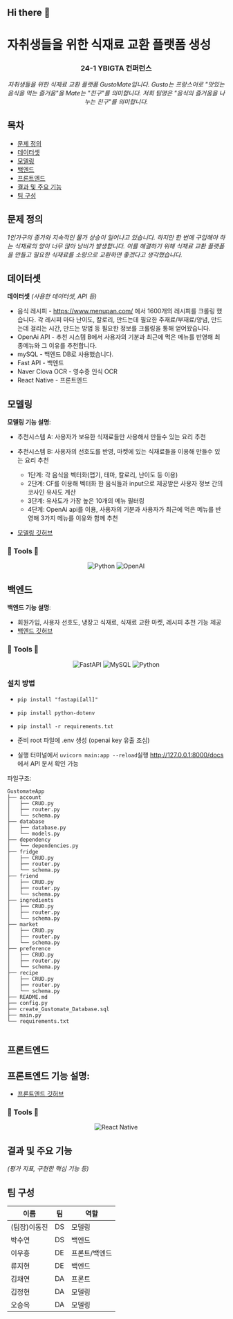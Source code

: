 ## Hi there 👋

# 자취생들을 위한 식재료 교환 플랫폼 생성

<div align="center">
<h3>24-1 YBIGTA 컨퍼런스</h3>

<em> 자취생들을 위한 식재료 교환 플랫폼 GustoMate입니다. Gusto는 프랑스어로 "맛있는 음식을 먹는 즐거움"을 Mate는 "친구"를 의미합니다. 저희 팀명은 "음식의 즐거움을 나누는 친구"를 의미합니다. 
</em>

</div>

## 목차
- [문제 정의](#문제-정의)
- [데이터셋](#데이터셋)
- [모델링](#모델링)
- [백엔드](#백엔드)
- [프론트엔드](#프론트엔드)
- [결과 및 주요 기능](#결과-및-주요-기능)
- [팀 구성](#팀-구성)

## 문제 정의
*1인가구의 증가와 지속적인 물가 상승이 일어나고 있습니다. 하지만 한 번에 구입해야 하는 식재료의 양이 너무 많아 낭비가 발생합니다. 이를 해결하기 위해 식재료 교환 플랫폼을 만들고 필요한 식재료를 소량으로 교환하면 좋겠다고 생각했습니다.*


## 데이터셋
**데이터셋** *(사용한 데이터셋, API 등)*

- 음식 레시피
        - https://www.menupan.com/ 에서 1600개의 레시피를 크롤링 했습니다. 각 레시피 마다 난이도, 칼로리, 만드는데 필요한 주재료/부재료/양념, 만드는데 걸리는 시간, 만드는 방법 등 필요한 정보를 크롤링을 통해 얻어왔습니다. 
- OpenAi API
        - 추천 시스템 B에서 사용자의 기분과 최근에 먹은 메뉴를 반영해 최종메뉴와 그 이유를 추천합니다.
- mySQL
        - 백엔드 DB로 사용했습니다.
- Fast API
        - 백엔드
- Naver Clova OCR
        - 영수증 인식 OCR
- React Native
        - 프론트엔드
        
## 모델링

**모델링 기능 설명**:
   - 추천시스템 A: 사용자가 보유한 식재료들만 사용해서 만들수 있는 요리 추천
   - 추천시스템 B: 사용자의 선호도를 반영, 마켓에 있는 식재료들을 이용해 만들수 있는 요리 추천
     - 1단계: 각 음식을 벡터화(맵기, 테마, 칼로리, 난이도 등 이용)
     - 2단계: CF를 이용해 벡터화 한 음식들과 input으로 제공받은 사용자 정보 간의 코사인 유사도 계산
     - 3단계: 유사도가 가장 높은 10개의 메뉴 필터링
     - 4단계: OpenAi api를 이용, 사용자의 기분과 사용자가 최근에 먹은 메뉴를 반영해 3가지 메뉴를 이유와 함께 추천
     
   - [모델링 깃허브](https://github.com/GustoMate/Modeling)

### 🔨 Tools 🔨
<div align="center">
<img src="https://img.shields.io/badge/Python-3.12%2B-blue" alt="Python">
<img src="https://img.shields.io/badge/OpenAI-API-green" alt="OpenAI">
</div>


  
## 백엔드

**백엔드 기능 설명**:
   - 회원가입, 사용자 선호도, 냉장고 식재료, 식재료 교환 마켓, 레시피 추천 기능 제공
   - [백엔드 깃허브](https://github.com/GustoMate/backend_fastAPI)

### 🔨 Tools 🔨

<div align="center">
    <img src="https://img.shields.io/badge/FastAPI-005571?style=for-the-badge&logo=fastapi" alt="FastAPI">
    <img src="https://img.shields.io/badge/MySQL-4479A1?style=for-the-badge&logo=mysql&logoColor=white" alt="MySQL">
    <img src="https://img.shields.io/badge/Python-3776AB?style=for-the-badge&logo=python&logoColor=white" alt="Python">
</div>

### 설치 방법

- `pip install "fastapi[all]"`
- `pip install python-dotenv`
- `pip install -r requirements.txt`

- 준비
  root 파일에 .env 생성 (openai key 유출 조심)

- 실행
  터미널에서 `uvicorn main:app --reload`실행
  http://127.0.0.1:8000/docs 에서 API 문서 확인 가능

파일구조:

```
GustomateApp
├── account
│   ├── CRUD.py
│   ├── router.py
│   └── schema.py
├── database
│   ├── database.py
│   └── models.py
├── dependency
│   └── dependencies.py
├── fridge
│   ├── CRUD.py
│   ├── router.py
│   └── schema.py
├── friend
│   ├── CRUD.py
│   ├── router.py
│   └── schema.py
├── ingredients
│   ├── CRUD.py
│   ├── router.py
│   └── schema.py
├── market
│   ├── CRUD.py
│   ├── router.py
│   └── schema.py
├── preference
│   ├── CRUD.py
│   ├── router.py
│   └── schema.py
├── recipe
│   ├── CRUD.py
│   ├── router.py
│   └── schema.py
├── README.md
├── config.py
├── create_Gustomate_Database.sql
├── main.py
└── requirements.txt


```



## 프론트엔드

**프론트엔드 기능 설명**:
   - 
   - [프론트엔드 깃허브](https://github.com/GustoMate/frontend)

### 🔨 Tools 🔨
<div align="center">
  <img src="https://img.shields.io/badge/React_Native-orange" alt="React Native">
</div>


## 결과 및 주요 기능

*(평가 지표, 구현한 핵심 기능 등)*

## 팀 구성

|이름|팀|역할|
|-|-|-|
|(팀장)이동진|DS|모델링|
|박수연|DS|백엔드|
|이우흥|DE|프론트/백엔드|
|류지현|DE|백엔드|
|김채연|DA|프론트|
|김정현|DA|모델링|
|오승옥|DA|모델링|

<!--

**Here are some ideas to get you started:**

🙋‍♀️ A short introduction - what is your organization all about?
🌈 Contribution guidelines - how can the community get involved?
👩‍💻 Useful resources - where can the community find your docs? Is there anything else the community should know?
🍿 Fun facts - what does your team eat for breakfast?
🧙 Remember, you can do mighty things with the power of [Markdown](https://docs.github.com/github/writing-on-github/getting-started-with-writing-and-formatting-on-github/basic-writing-and-formatting-syntax)
-->
